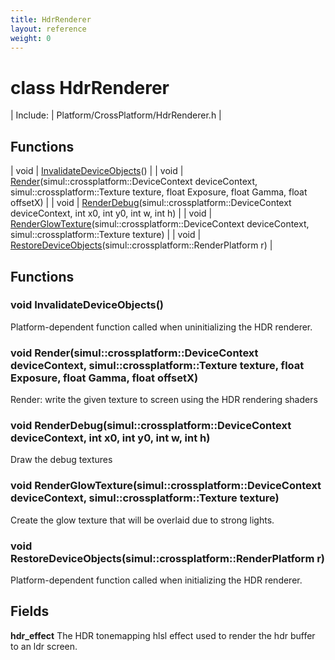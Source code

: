 ```yaml
---
title: HdrRenderer
layout: reference
weight: 0
---
```

class HdrRenderer
===

| Include: | Platform/CrossPlatform/HdrRenderer.h |



Functions
---

| void | [InvalidateDeviceObjects](#InvalidateDeviceObjects)() |
| void | [Render](#Render)(simul::crossplatform::DeviceContext deviceContext, simul::crossplatform::Texture texture, float Exposure, float Gamma, float offsetX) |
| void | [RenderDebug](#RenderDebug)(simul::crossplatform::DeviceContext deviceContext, int x0, int y0, int w, int h) |
| void | [RenderGlowTexture](#RenderGlowTexture)(simul::crossplatform::DeviceContext deviceContext, simul::crossplatform::Texture texture) |
| void | [RestoreDeviceObjects](#RestoreDeviceObjects)(simul::crossplatform::RenderPlatform r) |


Functions
---

### <a name="InvalidateDeviceObjects"/>void InvalidateDeviceObjects()
Platform-dependent function called when uninitializing the HDR renderer.

### <a name="Render"/>void Render(simul::crossplatform::DeviceContext deviceContext, simul::crossplatform::Texture texture, float Exposure, float Gamma, float offsetX)
Render: write the given texture to screen using the HDR rendering shaders

### <a name="RenderDebug"/>void RenderDebug(simul::crossplatform::DeviceContext deviceContext, int x0, int y0, int w, int h)
Draw the debug textures

### <a name="RenderGlowTexture"/>void RenderGlowTexture(simul::crossplatform::DeviceContext deviceContext, simul::crossplatform::Texture texture)
Create the glow texture that will be overlaid due to strong lights.

### <a name="RestoreDeviceObjects"/>void RestoreDeviceObjects(simul::crossplatform::RenderPlatform r)
Platform-dependent function called when initializing the HDR renderer.

Fields
---

**hdr_effect**  The HDR tonemapping hlsl effect used to render the hdr buffer to an ldr screen.
